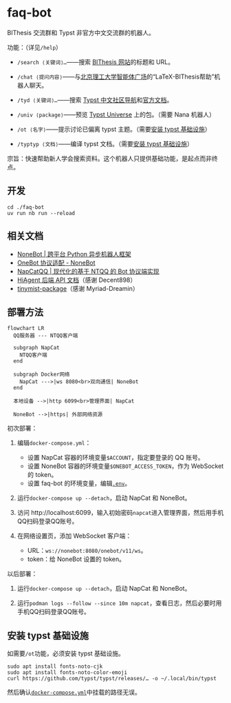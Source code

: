 # faq-bot

BIThesis 交流群和 Typst 非官方中文交流群的机器人。

功能：（详见`/help`）

- `/search ⟨关键词⟩…`——搜索 [BIThesis 网站](https://bithesis.bitnp.net)的标题和 URL。

- `/chat ⟨提问内容⟩`——与[北京理工大学智能体广场](https://agent.bit.edu.cn)的“LaTeX-BIThesis帮助”机器人聊天。

- `/tyd ⟨关键词⟩…`——搜索 [Typst 中文社区导航](https://typst-doc-cn.github.io/guide)和[官方文档](https://typst.app/docs)。

- `/univ ⟨package⟩`——预览 [Typst Universe](https://typst.app/universe) 上的包。（需要 Nana 机器人）

- `/ot ⟨名字⟩`——提示讨论已偏离 typst 主题。（需要[安装 typst 基础设施](#安装-typst-基础设施)）

- `/typtyp ⟨文档⟩`——编译 typst 文档。（需要[安装 typst 基础设施](#安装-typst-基础设施)）

宗旨：快速帮助新人学会搜索资料。这个机器人只提供基础功能，是起点而非终点。

## 开发

```shell
cd ./faq-bot
uv run nb run --reload
```

## 相关文档

- [NoneBot | 跨平台 Python 异步机器人框架](https://nonebot.dev/)
- [OneBot 协议适配 - NoneBot](https://onebot.adapters.nonebot.dev/)
- [NapCatQQ | 现代化的基于 NTQQ 的 Bot 协议端实现](https://napneko.github.io/)
- [HiAgent 后端 API 文档](https://github.com/Decent898/live2d-project-for-HCI/blob/dbfd27e3198600f84d50cb32aef68142e6f334fa/api_test/llm_api/v1.5.0-chat_api_doc-v4.pdf)（感谢 Decent898）
- [tinymist-package](https://github.com/Myriad-Dreamin/tinymist/tree/cecb424b1e5f7977d956452380ded46d6dcbda21/crates/tinymist-package)（感谢 Myriad-Dreamin）

## 部署方法

```mermaid
flowchart LR
  QQ服务器 --- NTQQ客户端

  subgraph NapCat
    NTQQ客户端
  end

  subgraph Docker网络
    NapCat --->|ws 8080<br>双向通信| NoneBot
  end

  本地设备 -->|http 6099<br>管理界面| NapCat

  NoneBot -->|https| 外部网络资源
```

初次部署：

1. 编辑`docker-compose.yml`：

   - 设置 NapCat 容器的环境变量`$ACCOUNT`，指定要登录的 QQ 账号。
   - 设置 NoneBot 容器的环境变量`$ONEBOT_ACCESS_TOKEN`，作为 WebSocket 的 token。
   - 设置 faq-bot 的环境变量，编辑[`.env`](./faq-bot/.env)。

2. 运行`docker-compose up --detach`，启动 NapCat 和 NoneBot。

2. 访问 http://localhost:6099，输入初始密码`napcat`进入管理界面，然后用手机QQ扫码登录QQ账号。

3. 在网络设置页，添加 WebSocket 客户端：

   - URL：`ws://nonebot:8080/onebot/v11/ws`。
   - token：给 NoneBot 设置的 token。

以后部署：

1. 运行`docker-compose up --detach`，启动 NapCat 和 NoneBot。

2. 运行`podman logs --follow --since 10m napcat`，查看日志，然后必要时用手机QQ扫码登录QQ账号。

## 安装 typst 基础设施

如需要`/ot`功能，必须安装 typst 基础设施。

```shell
sudo apt install fonts-noto-cjk
sudo apt install fonts-noto-color-emoji
curl https://github.com/typst/typst/releases/… -o ~/.local/bin/typst
```

然后确认[`docker-compose.yml`](./docker-compose.yml)中挂载的路径无误。
